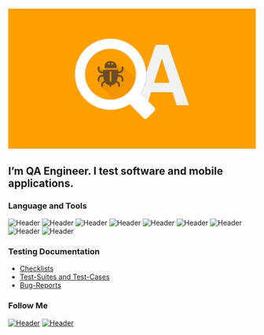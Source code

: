 [![Header](https://github.com/Adel-black/Adel-black/blob/main/assets/qa-2-min.png)](https://docs.google.com/document/d/1Mr9DzW3i_PaDBgY0ZSGCQ7Vrl1dTLNRhmSkdR25cd28/edit#)

## I’m QA Engineer. I test software and mobile applications.

### Language and Tools
![Header](https://img.shields.io/badge/Jira-090909?style=for-the-badge&logo=jira&logoColor=136be1)
![Header](https://img.shields.io/badge/Postman-090909?style=for-the-badge&logo=postman&logoColor=f76935)
![Header](https://img.shields.io/badge/Github-090909?style=for-the-badge&logo=github&logoColor=8cc4d7)
![Header](https://img.shields.io/badge/Git-090909?style=for-the-badge&logo=git&logoColor=8cc4d7)
![Header](https://img.shields.io/badge/MySQL-090909?style=for-the-badge&logo=mysql&logoColor=00618a)
![Header](https://img.shields.io/badge/DevTools-090909?style=for-the-badge&logo=googlechrome&logoColor=2674f2)
![Header](https://img.shields.io/badge/Java-090909?style=for-the-badge&logo=java&logoColor=8cc4d7)
![Header](https://img.shields.io/badge/Python-090909?style=for-the-badge&logo=phython&logoColor=7ede2b)
![Header](https://img.shields.io/badge/CharlesProxy-090909?style=for-the-badge&logo=charlesproxy&logoColor=8cc4d7)

### Testing Documentation

- [Checklists](https://drive.google.com/drive/folders/1SOaDI-rkQirOHMSKM1wpGC_ARbs1ysbx?usp=share_link)
- [Test-Suites and Test-Cases](https://drive.google.com/drive/folders/1PTC50F2vhImcPzU9grO3XfDfeY4zd02u?usp=share_link)
- [Bug-Reports](https://drive.google.com/drive/folders/1i0YprX-4jTJt7WOwdike_IygbZboxYZV?usp=share_link)

### Follow Me

[![Header](https://img.shields.io/badge/Telegram-090909?style=for-the-badge&logo=telegram&logoColor=31a5db)](https://t.me/I_AM_ADEL)
[![Header](https://img.shields.io/badge/Linkedin-090909?style=for-the-badge&logo=linkedin&logoColor=0073b1)](https://www.linkedin.com/in/alina-trifonova-635b41114/)

